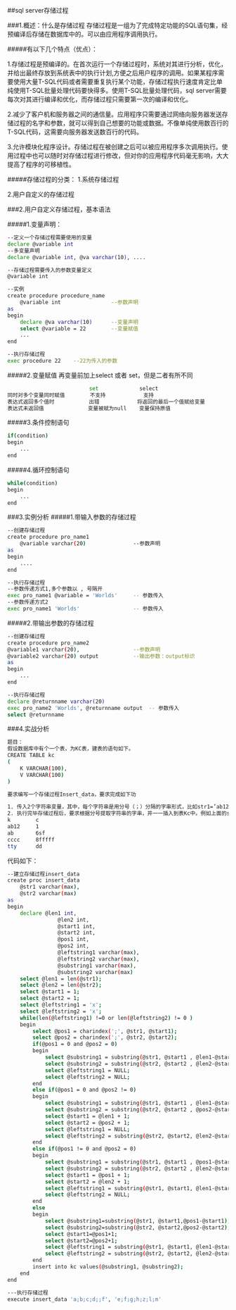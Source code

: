 ##sql server存储过程
<!--more-->

###1.概述：什么是存储过程
存储过程是一组为了完成特定功能的SQL语句集，经预编译后存储在数据库中的。可以由应用程序调用执行。

#####有以下几个特点（优点）：

1.存储过程是预编译的。在首次运行一个存储过程时，系统对其进行分析，优化，并给出最终存放到系统表中的执行计划,方便之后用户程序的调用。如果某程序需要使用大量T-SQL代码或者需要重复执行某个功能，存储过程执行速度肯定比单纯使用T-SQL批量处理代码要快得多。使用T-SQL批量处理代码，sql server需要每次对其进行编译和优化，而存储过程只需要第一次的编译和优化。

2.减少了客户机和服务器之间的通信量。应用程序只需要通过网络向服务器发送存储过程的名字和参数，就可以得到自己想要的功能或数据。不像单纯使用数百行的T-SQL代码，这需要向服务器发送数百行的代码。

3.允许模块化程序设计。存储过程在被创建之后可以被应用程序多次调用执行。使用过程中也可以随时对存储过程进行修改，但对你的应用程序代码毫无影响，大大提高了程序的可移植性。

#####存储过程的分类：
1.系统存储过程

2.用户自定义的存储过程

###2.用户自定义存储过程，基本语法

#####1.变量声明：
```bash
--定义一个存储过程需要使用的变量
declare @variable int
--多变量声明
declare @variable int, @va varchar(10), .... 
```
```bash
--存储过程需要传入的参数变量定义
@variable int
```
```bash
--实例
create procedure procedure_name
	@variable int                --参数声明
as
begin
	declare @va varchar(10)      --变量声明
	select @variable = 22        --变量赋值
	...
end

--执行存储过程
exec procedure 22    --22为传入的参数
```

#####2.变量赋值
再变量前加上select 或者 set，但是二者有所不同

```bash
				          set 		      select
同时对多个变量同时赋值        不支持		      支持
表达式返回多个值时           出错			  将返回的最后一个值赋给变量
表达式未返回值              变量被赋为null	  变量保持原值
```

#####3.条件控制语句
```bash
if(condition)
begin
	...
end
```

#####4.循环控制语句
```bash
while(condition)
begin
	...
end
```

###3.实例分析
#####1.带输入参数的存储过程
```bash
--创建存储过程
create procedure pro_name1
	@variable varchar(20)  				--参数声明
as 
begin
	....
end

--执行存储过程
--参数传递方式1,多个参数以 , 号隔开
exec pro_name1 @variable = 'Worlds' 	-- 参数传入
--参数传递方式2
exec pro_name1 'Worlds'					-- 参数传入
```

#####2.带输出参数的存储过程
```bash
--创建存储过程
create procedure pro_name2
@variable1 varchar(20),  				--参数声明
@variable2 varchar(20) output 			--输出参数：output标识
as
begin
	...
end

--执行存储过程
declare @returnname varchar(20)
exec pro_name2 'Worlds', @returnname output  -- 参数传入
select @returnname
```

###4.实战分析
```bash
题目：
假设数据库中有个一个表，为KC表，建表的语句如下。
CREATE TABLE kc
(
	K VARCHAR(100),
	V VARCHAR(100)
)

要求编写一个存储过程Insert_data，要求完成如下功

1. 传入2个字符串变量，其中，每个字符串是用分号（；）分隔的字串形式，比如str1=’ab12;ab;cccc;tty’, str2=’1;6sf;8fffff;dd’, 注意，字符串是用户输入的，不能固定值、长度、和分号个数。
2. 执行完毕存储过程后，要求根据分号提取字符串的字串，并一一插入到表Kc中。例如上面的str1, str2传入后，kc表中数据为：
k        c
ab12     1
ab       6sf
cccc     8fffff
tty      dd
```

代码如下：
```bash
--建立存储过程insert_data
create proc insert_data
	@str1 varchar(max),
	@str2 varchar(max)
as
begin
	declare @len1 int,
				@len2 int,
				@start1 int,
				@start2 int,
				@pos1 int,
				@pos2 int,
				@leftstring1 varchar(max),
				@leftstring2 varchar(max),
				@substring1 varchar(max),
				@substring2 varchar(max)
	select @len1 = len(@str1);
	select @len2 = len(@str2);
	select @start1 = 1;
	select @start2 = 1;
	select @leftstring1 = 'x';
	select @leftstring2 = 'x';
	while(len(@leftstring1) !=0 or len(@leftstring2) != 0 )
	begin
		select @pos1 = charindex(';', @str1, @start1);
		select @pos2 = charindex(';', @str2, @start2);
		if(@pos1 = 0 and @pos2 = 0)
		begin
			select @substring1 = substring(@str1, @start1 , @len1-@start1+1);
			select @substring2 = substring(@str2, @start2 , @len2-@start2+1);
			select @leftstring1 = NULL;
			select @leftstring2 = NULL;
		end
		else if(@pos1 = 0 and @pos2 != 0)
		begin
			select @substring1 = substring(@str1, @start1 , @len1-@start1+1);
			select @substring2 = substring(@str2, @start2 , @pos2-@start2);
			select @start1 = @len1 + 1;
			select @start2 = @pos2 + 1;
			select @leftstring1 = NULL;
			select @leftstring2 = substring(@str2, @start2, @len2-@start2+1);
		end
		else if(@pos1 != 0 and @pos2 = 0)
		begin
			select @substring1 = substring(@str1, @start1 , @pos1-@start1);
			select @substring2 = substring(@str2, @start2 , @len2-@start2+1);
			select @start1 = @pos1 + 1;
			select @start2 = @len2 + 1;
			select @leftstring1 = substring(@str1, @start1, @len1-@start1+1);
			select @leftstring2 = NULL;
		end
		else
		begin
			select @substring1=substring(@str1, @start1,@pos1-@start1);
			select @substring2=substring(@str2, @start2,@pos2-@start2);
			select @start1=@pos1+1;
			select @start2=@pos2+1;
			select @leftstring1 = substring(@str1, @start1, @len1-@start1+1);
			select @leftstring2 = substring(@str2, @start2, @len2-@start2+1);
		end
		insert into kc values(@substring1, @substring2);
	end
end
```
```bash
---执行存储过程
execute insert_data 'a;b;c;d;;f', 'e;f;g;h;z;l;m'
```

